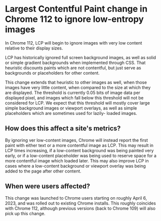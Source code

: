 # Largest Contentful Paint change in Chrome 112 to ignore low-entropy images

In Chrome 112, LCP will begin to ignore images with very low content relative
to their display sizes.

LCP has historically ignored full screen background images, as well as solid
or simple gradient backgrounds when implemented through CSS. That heuristic
discounts paints which are not contentful, but just serve as backgrounds or
placeholders for other content.

This change extends that heuristic to other images as well, when those images
have very little content, when compared to the size at which they are displayed.
The threshold is currently 0.05 bits of image data per displayed pixel, and
images which fall below this threshold will not be considered for LCP. We expect
that this threshold will mostly cover large simple background images or viewport
overlays, as well as simple placeholders which are sometimes used for lazily-
loaded images.

## How does this affect a site's metrics?
By ignoring ver low-content images, Chrome will instead report the first paint
with either text or a more contentful image as LCP. This may result in LCP times
increasing, if a low-content background was being painted very early, or if a
low-content placeholder was being used to reserve space for a more contentful
image which loaded later. This may also improve LCP in cases where a low-content
background or viewport overlay was being added to the page after other content.

## When were users affected?
This change was launched to Chrome users starting on roughly April 6, 2023,
and was rolled out to existing Chrome installs. This roughly coincides with
Chrome 112, although previous versions (back to Chrome 109) will also pick
up this change.
